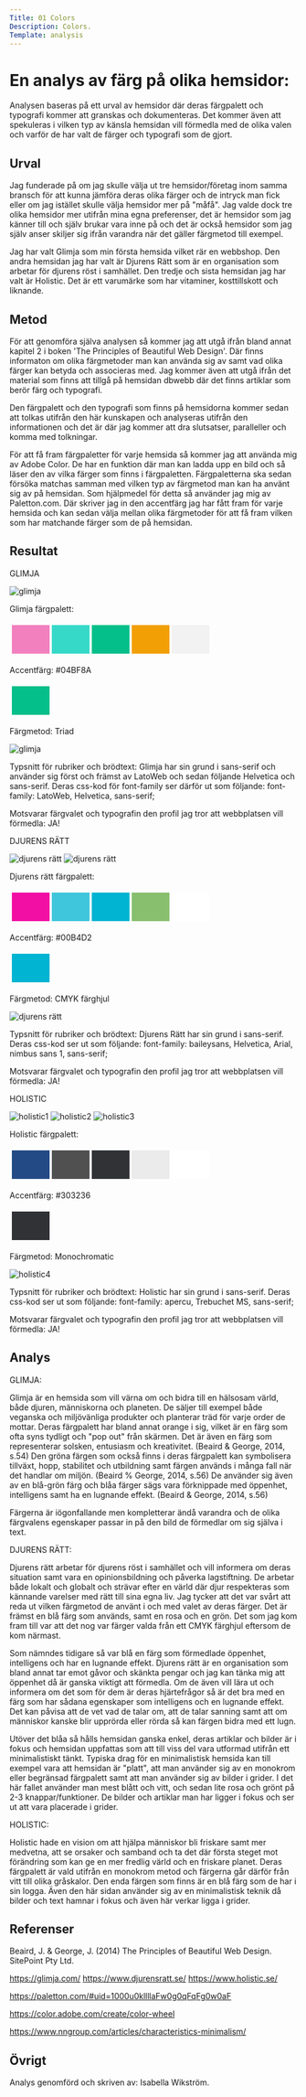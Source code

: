 ```yaml
---
Title: 01 Colors
Description: Colors.
Template: analysis
---
```


En analys av färg på olika hemsidor:
=======================

Analysen baseras på ett urval av hemsidor där deras färgpalett och typografi kommer att granskas och dokumenteras. Det kommer även att spekuleras i vilken typ av känsla hemsidan vill förmedla med de olika valen och varför de har valt de färger och typografi som de gjort.

Urval
-----------------------

Jag funderade på om jag skulle välja ut tre hemsidor/företag inom samma bransch för att kunna jämföra deras olika färger och de intryck man fick eller om jag istället skulle välja hemsidor mer på "måfå".
Jag valde dock tre olika hemsidor mer utifrån mina egna preferenser, det är hemsidor som jag känner till och själv brukar vara inne på och det är också hemsidor som jag själv anser skiljer sig ifrån varandra när det gäller färgmetod till exempel.

Jag har valt Glimja som min första hemsida vilket rär en webbshop. Den andra hemsidan jag har valt är Djurens Rätt som är en organisation som arbetar för djurens röst i samhället. Den tredje och sista hemsidan jag har valt är Holistic. Det är ett varumärke som har vitaminer, kosttillskott och liknande.

Metod
-----------------------

För att genomföra själva analysen så kommer jag att utgå ifrån bland annat kapitel 2 i boken 'The Principles of Beautiful Web Design'. Där finns informaton om olika färgmetoder man kan använda sig av samt vad olika färger kan betyda och associeras med. Jag kommer även att utgå ifrån det material som finns att tillgå på hemsidan dbwebb där det finns artiklar som berör färg och typografi.

Den färgpalett och den typografi som finns på hemsidorna kommer sedan att tolkas utifrån den här kunskapen och analyseras utifrån den informationen och det är där jag kommer att dra slutsatser, paralleller och komma med tolkningar.

För att få fram färgpaletter för varje hemsida så kommer jag att använda mig av Adobe Color. De har en funktion där man kan ladda upp en bild och så läser den av vilka färger som finns i färgpaletten.
Färgpaletterna ska sedan försöka matchas samman med vilken typ av färgmetod man kan ha använt sig av på hemsidan. Som hjälpmedel för detta så använder jag mig av Paletton.com. Där skriver jag in den accentfärg jag har fått fram för varje hemsida och kan sedan välja mellan olika färgmetoder för att få fram vilken som har matchande färger som de på hemsidan.

Resultat
-----------------------

GLIMJA

![glimja](%assets_url%/img/glimja.png)

Glimja färgpalett:
<table style="border-spacing: 4px; border-collapse: separate">
<tr>
<td style="height: 50px; width: 50px; background-color: #f280bf">
<td style="height: 50px; width: 50px; background-color: #36d9c8">
<td style="height: 50px; width: 50px; background-color: #04bf8a">
<td style="height: 50px; width: 50px; background-color: #f29f05">
<td style="height: 50px; width: 50px; background-color: #f2f2f2">
</tr>
</table>

Accentfärg: #04BF8A
<table style="border-spacing: 4px; border-collapse: separate">
<tr>
<td style="height: 50px; width: 50px; background-color: #04bf8a">
</tr>
</table>

Färgmetod: Triad

![glimja](%assets_url%/img/glimja1.png)

Typsnitt för rubriker och brödtext:
Glimja har sin grund i sans-serif och använder sig först och främst av LatoWeb och sedan följande Helvetica och sans-serif.
Deras css-kod för font-family ser därför ut som följande:
font-family: LatoWeb, Helvetica, sans-serif;

Motsvarar färgvalet och typografin den profil jag tror att webbplatsen vill förmedla:
JA!

DJURENS RÄTT

![djurens rätt](%assets_url%/img/djurens_ratt1.png)
![djurens rätt](%assets_url%/img/djurens_ratt2.png)

Djurens rätt färgpalett:
<table style="border-spacing: 4px; border-collapse: separate">
<tr>
<td style="height: 50px; width: 50px; background-color: #f20fa3">
<td style="height: 50px; width: 50px; background-color: #3fc6dc">
<td style="height: 50px; width: 50px; background-color: #00b4d2">
<td style="height: 50px; width: 50px; background-color: #88bf6f">
<td style="height: 50px; width: 50px; background-color: #ffffff">
</tr>
</table>

Accentfärg: #00B4D2
<table style="border-spacing: 4px; border-collapse: separate">
<tr>
<td style="height: 50px; width: 50px; background-color: #00b4d2">
</tr>
</table>

Färgmetod: CMYK färghjul

![djurens rätt](%assets_url%/img/djurens_metod2.png)

Typsnitt för rubriker och brödtext:
Djurens Rätt har sin grund i sans-serif. Deras css-kod ser ut som följande:
font-family: baileysans, Helvetica, Arial, nimbus sans 1, sans-serif;

Motsvarar färgvalet och typografin den profil jag tror att webbplatsen vill förmedla:
JA!

HOLISTIC

![holistic1](%assets_url%/img/holistic1.png)
![holistic2](%assets_url%/img/holistic7.png)
![holistic3](%assets_url%/img/holistic15.png)

Holistic färgpalett:
<table style="border-spacing: 4px; border-collapse: separate">
<tr>
<td style="height: 50px; width: 50px; background-color: #244a85">
<td style="height: 50px; width: 50px; background-color: #505050">
<td style="height: 50px; width: 50px; background-color: #303236">
<td style="height: 50px; width: 50px; background-color: #ebebeb">
<td style="height: 50px; width: 50px; background-color: #ffffff">
</tr>
</table>

Accentfärg: #303236
<table style="border-spacing: 4px; border-collapse: separate">
<tr>
<td style="height: 50px; width: 50px; background-color: #303236">
</tr>
</table>

Färgmetod: Monochromatic

![holistic4](%assets_url%/img/holistic_method.png)

Typsnitt för rubriker och brödtext:
Holistic har sin grund i sans-serif. Deras css-kod ser ut som följande:
font-family: apercu, Trebuchet MS, sans-serif;

Motsvarar färgvalet och typografin den profil jag tror att webbplatsen vill förmedla:
JA!

Analys
-----------------------

GLIMJA:

Glimja är en hemsida som vill värna om och bidra till en hälsosam värld, både djuren, människorna och planeten. De säljer till exempel både veganska och miljövänliga produkter och planterar träd för varje order de mottar. Deras färgpalett har bland annat orange i sig, vilket är en färg som ofta syns tydligt och "pop out" från skärmen. Det är även en färg som representerar solsken, entusiasm och kreativitet. (Beaird & George, 2014, s.54) Den gröna färgen som också finns i deras färgpalett kan symbolisera tillväxt, hopp, stabilitet och utbildning samt färgen används i många fall när det handlar om miljön. (Beaird % George, 2014, s.56) De använder sig även av en blå-grön färg och blåa färger sägs vara förknippade med öppenhet, intelligens samt ha en lugnande effekt. (Beaird & George, 2014, s.56)

Färgerna är iögonfallande men kompletterar ändå varandra och de olika färgvalens egenskaper passar in på den bild de förmedlar om sig själva i text.

DJURENS RÄTT:

Djurens rätt arbetar för djurens röst i samhället och vill informera om deras situation samt vara en opinionsbildning och påverka lagstiftning. De arbetar både lokalt och globalt och strävar efter en värld där djur respekteras som kännande varelser med rätt till sina egna liv. Jag tycker att det var svårt att reda ut vilken färgmetod de använt i och med valet av deras färger. Det är främst en blå färg som används, samt en rosa och en grön. Det som jag kom fram till var att det nog var färger valda från ett CMYK färghjul eftersom de kom närmast.

Som nämndes tidigare så var blå en färg som förmedlade öppenhet, intelligens och har en lugnande effekt. Djurens rätt är en organisation som bland annat tar emot gåvor och skänkta pengar och jag kan tänka mig att öppenhet då är ganska viktigt att förmedla. Om de även vill lära ut och informera om det som för dem är deras hjärtefrågor så är det bra med en färg som har sådana egenskaper som intelligens och en lugnande effekt. Det kan påvisa att de vet vad de talar om, att de talar sanning samt att om människor kanske blir upprörda eller rörda så kan färgen bidra med ett lugn.

Utöver det blåa så hålls hemsidan ganska enkel, deras artiklar och bilder är i fokus och hemsidan uppfattas som att till viss del vara utformad utifrån ett minimalistiskt tänkt. Typiska drag för en minimalistisk hemsida kan till exempel vara att hemsidan är "platt", att man använder sig av en monokrom eller begränsad färgpalett samt att man använder sig av bilder i grider. I det här fallet använder man mest blått och vitt, och sedan lite rosa och grönt på 2-3 knappar/funktioner. De bilder och artiklar man har ligger i fokus och ser ut att vara placerade i grider.

HOLISTIC:

Holistic hade en vision om att hjälpa människor bli friskare samt mer medvetna, att se orsaker och samband och ta det där första steget mot förändring som kan ge en mer fredlig värld och en friskare planet. Deras färgpalett är vald utifrån en monokrom metod och färgerna går därför från vitt till olika gråskalor. Den enda färgen som finns är en blå färg som de har i sin logga. Även den här sidan använder sig av en minimalistisk teknik då bilder och text hamnar i fokus och även här verkar ligga i grider.

Referenser
-----------------------

Beaird, J. & George, J. (2014) The Principles of Beautiful Web Design. SitePoint Pty Ltd.

https://glimja.com/
https://www.djurensratt.se/
https://www.holistic.se/

https://paletton.com/#uid=1000u0kllllaFw0g0qFqFg0w0aF

https://color.adobe.com/create/color-wheel

https://www.nngroup.com/articles/characteristics-minimalism/

Övrigt
-----------------------

Analys genomförd och skriven av: Isabella Wikström.
